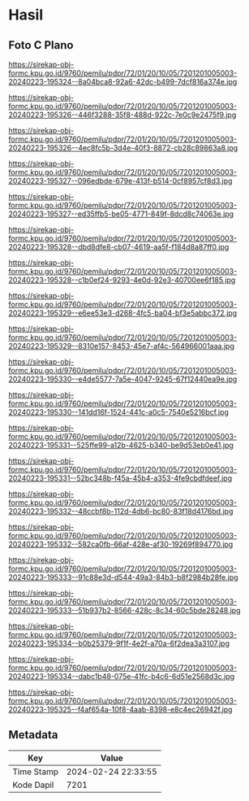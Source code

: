 # Hasil

## Foto C Plano

https://sirekap-obj-formc.kpu.go.id/9760/pemilu/pdpr/72/01/20/10/05/7201201005003-20240223-195324--8a04bca8-92a6-42dc-b499-7dcf816a374e.jpg

https://sirekap-obj-formc.kpu.go.id/9760/pemilu/pdpr/72/01/20/10/05/7201201005003-20240223-195326--446f3288-35f8-488d-922c-7e0c9e2475f9.jpg

https://sirekap-obj-formc.kpu.go.id/9760/pemilu/pdpr/72/01/20/10/05/7201201005003-20240223-195326--4ec8fc5b-3d4e-40f3-8872-cb28c89863a8.jpg

https://sirekap-obj-formc.kpu.go.id/9760/pemilu/pdpr/72/01/20/10/05/7201201005003-20240223-195327--096edbde-679e-413f-b514-0cf8957cf8d3.jpg

https://sirekap-obj-formc.kpu.go.id/9760/pemilu/pdpr/72/01/20/10/05/7201201005003-20240223-195327--ed35ffb5-be05-4771-849f-8dcd8c74063e.jpg

https://sirekap-obj-formc.kpu.go.id/9760/pemilu/pdpr/72/01/20/10/05/7201201005003-20240223-195328--dbd8dfe8-cb07-4619-aa5f-f184d8a87ff0.jpg

https://sirekap-obj-formc.kpu.go.id/9760/pemilu/pdpr/72/01/20/10/05/7201201005003-20240223-195328--c1b0ef24-9293-4e0d-92e3-40700ee6f185.jpg

https://sirekap-obj-formc.kpu.go.id/9760/pemilu/pdpr/72/01/20/10/05/7201201005003-20240223-195329--e6ee53e3-d268-4fc5-ba04-bf3e5abbc372.jpg

https://sirekap-obj-formc.kpu.go.id/9760/pemilu/pdpr/72/01/20/10/05/7201201005003-20240223-195329--8310e157-8453-45e7-af4c-564966001aaa.jpg

https://sirekap-obj-formc.kpu.go.id/9760/pemilu/pdpr/72/01/20/10/05/7201201005003-20240223-195330--e4de5577-7a5e-4047-9245-67f12440ea9e.jpg

https://sirekap-obj-formc.kpu.go.id/9760/pemilu/pdpr/72/01/20/10/05/7201201005003-20240223-195330--141dd16f-1524-441c-a0c5-7540e5216bcf.jpg

https://sirekap-obj-formc.kpu.go.id/9760/pemilu/pdpr/72/01/20/10/05/7201201005003-20240223-195331--525ffe99-a12b-4625-b340-be9d53eb0e41.jpg

https://sirekap-obj-formc.kpu.go.id/9760/pemilu/pdpr/72/01/20/10/05/7201201005003-20240223-195331--52bc348b-f45a-45b4-a353-4fe9cbdfdeef.jpg

https://sirekap-obj-formc.kpu.go.id/9760/pemilu/pdpr/72/01/20/10/05/7201201005003-20240223-195332--48ccbf8b-112d-4db6-bc80-83f18d4176bd.jpg

https://sirekap-obj-formc.kpu.go.id/9760/pemilu/pdpr/72/01/20/10/05/7201201005003-20240223-195332--582ca0fb-66af-428e-af30-19269f894770.jpg

https://sirekap-obj-formc.kpu.go.id/9760/pemilu/pdpr/72/01/20/10/05/7201201005003-20240223-195333--91c88e3d-d544-49a3-84b3-b8f2984b28fe.jpg

https://sirekap-obj-formc.kpu.go.id/9760/pemilu/pdpr/72/01/20/10/05/7201201005003-20240223-195333--51b937b2-8566-428c-8c34-60c5bde28248.jpg

https://sirekap-obj-formc.kpu.go.id/9760/pemilu/pdpr/72/01/20/10/05/7201201005003-20240223-195334--b0b25379-9f1f-4e2f-a70a-6f2dea3a3107.jpg

https://sirekap-obj-formc.kpu.go.id/9760/pemilu/pdpr/72/01/20/10/05/7201201005003-20240223-195334--dabc1b48-075e-41fc-b4c6-6d51e2568d3c.jpg

https://sirekap-obj-formc.kpu.go.id/9760/pemilu/pdpr/72/01/20/10/05/7201201005003-20240223-195325--f4af654a-10f8-4aab-8398-e8c4ec26942f.jpg


## Metadata

| Key        | Value               |
| ---------- | ------------------- |
| Time Stamp | 2024-02-24 22:33:55 |
| Kode Dapil | 7201                |



